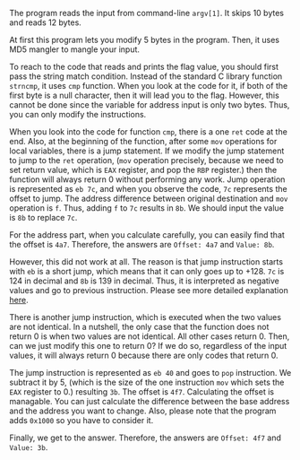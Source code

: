 The program reads the input from command-line `argv[1]`.
It skips 10 bytes and reads 12 bytes.

At first this program lets you modify 5 bytes in the program.
Then, it uses MD5 mangler to mangle your input.

To reach to the code that reads and prints the flag value, you should first pass the string match condition.
Instead of the standard C library function `strncmp`, it uses `cmp` function.
When you look at the code for it, if both of the first byte is a null character, then it will lead you to the flag.
However, this cannot be done since the variable for address input is only two bytes.
Thus, you can only modify the instructions.

When you look into the code for function `cmp`, there is a one `ret` code at the end.
Also, at the beginning of the function, after some `mov` operations for local variables, there is a jump statement.
If we modify the jump statement to jump to the `ret` operation, (`mov` operation precisely, because we need to set return value, which is `EAX` register, and pop the `RBP` register.) then the function will always return 0 without performing any work.
Jump operation is represented as `eb 7c`, and when you observe the code, `7c` represents the offset to jump.
The address difference between original destination and `mov` operation is `f`.
Thus, adding `f` to `7c` results in `8b`. We should input the value is `8b` to replace `7c`.

For the address part, when you calculate carefully, you can easily find that the offset is `4a7`.
Therefore, the answers are `Offset: 4a7` and `Value: 8b`.

However, this did not work at all.
The reason is that jump instruction starts with `eb` is a short jump, which means that it can only goes up to +128.
`7c` is 124 in decimal and `8b` is 139 in decimal. Thus, it is interpreted as negative values and go to previous instruction.
Please see more detailed explanation [here](https://c9x.me/x86/html/file_module_x86_id_147.html).

There is another jump instruction, which is executed when the two values are not identical.
In a nutshell, the only case that the function does not return 0 is when two values are not identical.
All other cases return 0. Then, can we just modify this one to return 0?
If we do so, regardless of the input values, it will always return 0 because there are only codes that return 0.

The jump instruction is represented as `eb 40` and goes to `pop` instruction.
We subtract it by 5, (which is the size of the one instruction `mov` which sets the `EAX` register to 0.) resulting `3b`.
The offset is `4f7`. Calculating the offset is managable. You can just calculate the difference between the base address and the address you want to change.
Also, please note that the program adds `0x1000` so you have to consider it.

Finally, we get to the answer.
Therefore, the answers are `Offset: 4f7` and `Value: 3b`.